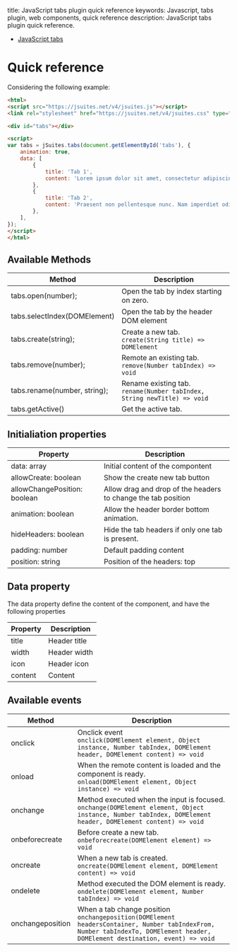 title: JavaScript tabs plugin quick reference
keywords: Javascript, tabs plugin, web components, quick reference
description: JavaScript tabs plugin quick reference.

* [JavaScript tabs](/docs/v4/javascript-tabs)

Quick reference
===============

Considering the following example:

```html
<html>
<script src="https://jsuites.net/v4/jsuites.js"></script>
<link rel="stylesheet" href="https://jsuites.net/v4/jsuites.css" type="text/css" />

<div id="tabs"></div>

<script>
var tabs = jSuites.tabs(document.getElementById('tabs'), {
    animation: true,
    data: [
        {
            title: 'Tab 1',
            content: 'Lorem ipsum dolor sit amet, consectetur adipiscing elit. Nullam sit amet ornare dolor, tincidunt posuere ante. Sed sed lacinia lorem. In gravida tempus erat vel auctor. Quisque pharetra, metus nec congue rutrum, ligula nibh euismod nisl, at semper tortor magna a velit. Sed ut elit hendrerit, mollis velit ac, maximus justo. Aliquam erat volutpat. Duis quis dolor ultricies, laoreet dolor a, lacinia enim. Aliquam convallis sit amet urna vitae vestibulum.',
        },
        {
            title: 'Tab 2',
            content: 'Praesent non pellentesque nunc. Nam imperdiet odio ut enim molestie elementum. Proin aliquet, eros in aliquet condimentum, diam quam mollis sem, ullamcorper dapibus diam lorem at eros. Duis at ligula at sem elementum cursus. Curabitur cursus quis sapien sit amet vestibulum. Proin quis mattis elit. Ut laoreet lorem ac elit scelerisque efficitur. Praesent quis nunc quis eros bibendum lacinia. Suspendisse mattis scelerisque tellus at venenatis. Duis lobortis dui laoreet, faucibus sapien vel, pharetra lorem. Ut id libero quis arcu congue pulvinar. Donec felis nibh, imperdiet eget erat ac, pretium egestas eros.',
        },
    ],
});
</script>
</html>
```

  
  

Available Methods
-----------------

| Method | Description |
| --- | --- |
| tabs.open(number); | Open the tab by index starting on zero. |
| tabs.selectIndex(DOMElement) | Open the tab by the header DOM element |
| tabs.create(string); | Create a new tab.  <br>`create(String title) => DOMElement` |
| tabs.remove(number); | Remote an existing tab.  <br>`remove(Number tabIndex) => void` |
| tabs.rename(number, string); | Rename existing tab.  <br>`rename(Number tabIndex, String newTitle) => void` |
| tabs.getActive() | Get the active tab. |

  
  

Initialiation properties
------------------------

| Property | Description |
| --- | --- |
| data: array | Initial content of the compontent |
| allowCreate: boolean | Show the create new tab button |
| allowChangePosition: boolean | Allow drag and drop of the headers to change the tab position |
| animation: boolean | Allow the header border bottom animation. |
| hideHeaders: boolean | Hide the tab headers if only one tab is present. |
| padding: number | Default padding content |
| position: string | Position of the headers: top | bottom. Default: top |

  
  

Data property
-------------

The data property define the content of the component, and have the following properties

| Property | Description |
| --- | --- |
| title | Header title |
| width | Header width |
| icon | Header icon |
| content | Content |

  
  

Available events
----------------

| Method | Description |
| --- | --- |
| onclick | Onclick event  <br>`onclick(DOMElement element, Object instance, Number tabIndex, DOMElement header, DOMElement content) => void` |
| onload | When the remote content is loaded and the component is ready.  <br>`onload(DOMElement element, Object instance) => void` |
| onchange | Method executed when the input is focused.  <br>`onchange(DOMElement element, Object instance, Number tabIndex, DOMElement header, DOMElement content) => void` |
| onbeforecreate | Before create a new tab.  <br>`onbeforecreate(DOMElement element) => void` |
| oncreate | When a new tab is created.  <br>`oncreate(DOMElement element, DOMElement content) => void` |
| ondelete | Method executed the DOM element is ready.  <br>`ondelete(DOMElement element, Number tabIndex) => void` |
| onchangeposition | When a tab change position  <br>`onchangeposition(DOMElement headersContainer, Number tabIndexFrom, Number tabIndexTo, DOMElement header, DOMElement destination, event) => void` |
